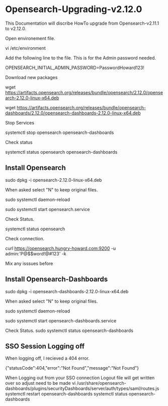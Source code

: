 # Opensearch-Upgrading-v2.12.0

This Documentation  will discribe HowTo upgrade from Opensearch-v2.11.1 to v2.12.0.

Open environement file.

vi /etc/environment

Add the following line to the file. This is for the Admin password needed.

OPENSEARCH_INITIAL_ADMIN_PASSWORD=PasswordHoward123!

Download new packages

wget https://artifacts.opensearch.org/releases/bundle/opensearch/2.12.0/opensearch-2.12.0-linux-x64.deb

wget https://artifacts.opensearch.org/releases/bundle/opensearch-dashboards/2.12.0/opensearch-dashboards-2.12.0-linux-x64.deb

Stop Services

systemctl stop opensearch opensearch-dashboards

Check status 

systemctl status opensearch opensearch-dashboards

## Install Opensearch

sudo dpkg -i opensearch-2.12.0-linux-x64.deb

When asked select "N" to keep original files.

sudo systemctl daemon-reload 
  
sudo systemctl start opensearch.service

Check Status. 

systemctl status opensearch

Check connection.

curl https://opensearch.hungry-howard.com:9200 -u admin:'P@$$word!@#123' -k

Mix any isssues before 

## Install Opensearch-Dashboards

sudo dpkg -i opensearch-dashboards-2.12.0-linux-x64.deb

When asked select "N" to keep original files.

sudo systemctl daemon-reload

sudo systemctl start opensearch-dashboards.service

Check Status.
sudo systemctl status opensearch-dashboards

## SSO Session Logging off

When logging off, I recieved a 404 error.

{"statusCode":404,"error":"Not Found","message":"Not Found"}

When Logging out from your SSO connection Logout file will get written over so adjust need to be made
vi /usr/share/opensearch-dashboards/plugins/securityDashboards/server/auth/types/saml/routes.js
systemctl restart opensearch-dashboards
systemctl status opensearch-dashboards













